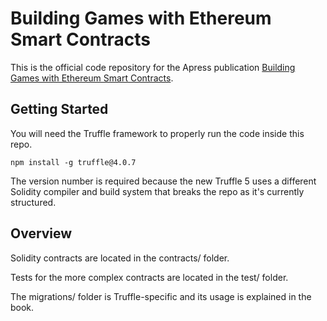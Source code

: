 # Building Games with Ethereum Smart Contracts

This is the official code repository for the Apress
publication [Building Games with Ethereum Smart Contracts](https://www.apress.com/us/book/9781484234914).

## Getting Started

You will need the Truffle framework to properly run the code inside this repo. 

```
npm install -g truffle@4.0.7
```

The version number is required because the new Truffle 5 uses a different Solidity compiler
and build system that breaks the repo as it's currently structured. 

## Overview

Solidity contracts are located in the contracts/ folder. 

Tests for the more complex contracts are located in the test/ folder.

The migrations/ folder is Truffle-specific and its usage is explained in the book.
